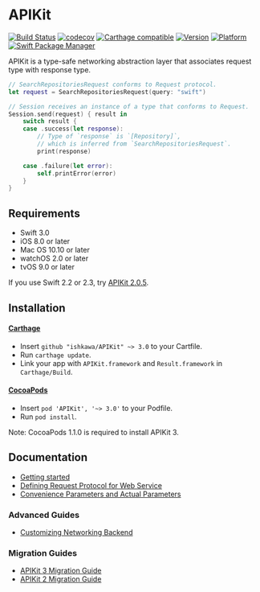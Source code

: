 APIKit
======

[![Build Status](https://travis-ci.org/ishkawa/APIKit.svg?branch=master)](https://travis-ci.org/ishkawa/APIKit)
[![codecov](https://codecov.io/gh/ishkawa/APIKit/branch/master/graph/badge.svg)](https://codecov.io/gh/ishkawa/APIKit)
[![Carthage compatible](https://img.shields.io/badge/Carthage-compatible-4BC51D.svg?style=flat)](https://github.com/Carthage/Carthage)
[![Version](https://img.shields.io/cocoapods/v/APIKit.svg?style=flat)](http://cocoadocs.org/docsets/APIKit)
[![Platform](https://img.shields.io/cocoapods/p/APIKit.svg?style=flat)](http://cocoadocs.org/docsets/APIKit)
[![Swift Package Manager](https://img.shields.io/badge/Swift%20Package%20Manager-compatible-brightgreen.svg)](https://github.com/apple/swift-package-manager)

APIKit is a type-safe networking abstraction layer that associates request type with response type.

```swift
// SearchRepositoriesRequest conforms to Request protocol.
let request = SearchRepositoriesRequest(query: "swift")

// Session receives an instance of a type that conforms to Request.
Session.send(request) { result in
    switch result {
    case .success(let response):
        // Type of `response` is `[Repository]`,
        // which is inferred from `SearchRepositoriesRequest`.
        print(response)

    case .failure(let error):
        self.printError(error)
    }
}
```

## Requirements

- Swift 3.0
- iOS 8.0 or later
- Mac OS 10.10 or later
- watchOS 2.0 or later
- tvOS 9.0 or later

If you use Swift 2.2 or 2.3, try [APIKit 2.0.5](https://github.com/ishkawa/APIKit/tree/2.0.5).

## Installation

#### [Carthage](https://github.com/Carthage/Carthage)

- Insert `github "ishkawa/APIKit" ~> 3.0` to your Cartfile.
- Run `carthage update`.
- Link your app with `APIKit.framework` and `Result.framework` in `Carthage/Build`.

#### [CocoaPods](https://github.com/cocoapods/cocoapods)

- Insert `pod 'APIKit', '~> 3.0'` to your Podfile.
- Run `pod install`.

Note: CocoaPods 1.1.0 is required to install APIKit 3.

## Documentation

- [Getting started](Documentation/GettingStarted.md)
- [Defining Request Protocol for Web Service](Documentation/DefiningRequestProtocolForWebService.md)
- [Convenience Parameters and Actual Parameters](Documentation/ConvenienceParametersAndActualParameters.md)

### Advanced Guides

- [Customizing Networking Backend](Documentation/CustomizingNetworkingBackend.md)

### Migration Guides

- [APIKit 3 Migration Guide](Documentation/APIKit3MigrationGuide.md)
- [APIKit 2 Migration Guide](Documentation/APIKit2MigrationGuide.md)
